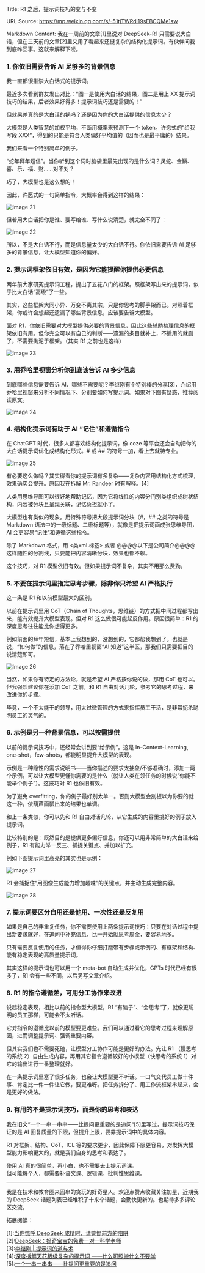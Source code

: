 Title: R1 之后，提示词技巧的变与不变

URL Source: https://mp.weixin.qq.com/s/-51tjTWRdi19sEBCQMe1sw

Markdown Content:
我在一周前的文章\[1\]里说对 DeepSeek-R1 只需要说大白话，但在三天前的文章\[2\]里又用了看起来还挺复杂的结构化提示词。有伙伴问我到底咋回事。这就来解释下喽。

### 1\. 你依旧需要告诉 AI 足够多的背景信息

我一直都很推崇大白话式的提示词。

最近多次看到群友发出对比：“图一是使用大白话的结果，图二是用上 XX 提示词技巧的结果，后者效果好得多！提示词技巧还是需要的！”

但效果差真的是大白话的锅吗？还是因为你的大白话提供的信息太少？

大模型是人类智慧的加权平均，不断用概率来预测下一个 token。许愿式的“给我写段 XXX”，得到的只能是符合人类偏好平均值的（因而也是最平庸的）结果。

我们来看一个特别简单的例子。

“蛇年拜年短信”。当你听到这个词时脑袋里最先出现的是什么词？灵蛇、金鳞、喜、乐、福、财……对不对？

巧了，大模型也是这么想的！

因此，许愿式的一句简单指令，大概率会得到这样的结果：

![Image 21](https://mmbiz.qpic.cn/sz_mmbiz_png/sLRSg8JfIeaOPm4TThUnr6kibBKVSmauicddoRt51kyk5zjufIC97rMzhibFiba8JvwE11w2YoGCIZC7NPCvv8lPIA/640?wx_fmt=png&from=appmsg)

但若用大白话把你是谁、要写给谁、写什么说清楚，就完全不同了：

![Image 22](https://mmbiz.qpic.cn/sz_mmbiz_png/sLRSg8JfIeaOPm4TThUnr6kibBKVSmauicfMrqmDsarYf6e3FnyNPOSsl9ojudwHcoofPbWenewRsIOUhh9icgDPA/640?wx_fmt=png&from=appmsg)

所以，不是大白话不行，而是信息量太少的大白话不行。你依旧需要告诉 AI 足够多的背景信息，让大模型知道你的偏好。

### 2\. 提示词框架依旧有效，是因为它能提醒你提供必要信息

两年前大家研究提示词工程，提出了五花八门的框架。照框架写出来的提示词，似乎比大白话“高级”了一些。

其实，这些框架大同小异、万变不离其宗，只是你思考的脚手架而已。对照着框架，你或许会想起还遗漏了哪些背景信息，应该要告诉大模型。

面对 R1，你依旧需要对大模型提供必要的背景信息，因此这些辅助梳理信息的框架依旧有用。但你完全可以有自己的判断——遗漏的条目就补上，不适用的就删了，不需要拘泥于框架。（其实 R1 之前也是这样）

![Image 23](https://mmbiz.qpic.cn/sz_mmbiz_png/sLRSg8JfIeaOPm4TThUnr6kibBKVSmauicbOrExdzFTsT1DnKdibdIf0kZdsKOTQia7mfNxwsxdA2ursuia21FL1anA/640?wx_fmt=png&from=appmsg)

### 3\. 用乔哈里视窗分析你到底该告诉 AI 多少信息

到底哪些信息需要告诉 AI、哪些不需要呢？李继刚有个特别棒的分享\[3\]，介绍用乔哈里视窗来分析不同情况下、分别要如何写提示词。如果对下图有疑惑，推荐阅读原文。

![Image 24](https://mmbiz.qpic.cn/sz_mmbiz_png/sLRSg8JfIeaOPm4TThUnr6kibBKVSmauicZ0OhUjyyLe5jxNMjZNmB3ictUarLQKLe7UUmJB9uR9Hq7fskycrZSKg/640?wx_fmt=png&from=appmsg)

### 4\. 结构化提示词有助于 AI “记住”和遵循指令

在 ChatGPT 时代，很多人都喜欢结构化提示词，像 coze 等平台还会自动把你的大白话提示词优化成结构化形式。# 或 ## 的符号一加，看上去就特专业。

![Image 25](https://mmbiz.qpic.cn/sz_mmbiz_png/sLRSg8JfIeaOPm4TThUnr6kibBKVSmauicgbA15GePbePLXTSCBib3ric7QIHgKQ3ZMZiaXzNFgUtGNMiaLwxPDiaIRZg/640?wx_fmt=png&from=appmsg)

有必要这么做吗？其实得看你的提示词有多复杂——复杂内容用结构化方式梳理，效果确实会提升。原因我在拆解 Mr. Randeer 时有解释。\[4\]

人类用思维导图可以很好地帮助记忆，因为它将线性的内容分门别类组织成树状结构，内容被分块且呈现关联，记忆负担就小了。

大模型也有类似的现象。用特殊符号把大段提示词分块（#，## 之类的符号是 Markdown 语法中的一级标题、二级标题等），就像是把提示词画成张思维导图，AI 会更容易“记住”和遵循这些指令。

除了 Markdown 格式，用 <类xml 标签\> 或者 @@@@以下是公司简介@@@@ 这样随性的分割线，只要能把内容清晰分块，效果也都不赖。

这个技巧，对 R1 模型依旧有效。但如果提示词不复杂，其实不用那么费劲。

### 5\. 不要在提示词里指定思考步骤，除非你只希望 AI 严格执行

这一条是 R1 和以前模型最大的区别。

以前在提示词里用 CoT（Chain of Thoughts，思维链）的方式把中间过程都写出来，能有效提升大模型表现。但对 R1 这么做很可能起反作用。原因很简单：R1 的深度思考往往能比你想得更多。

例如前面的拜年短信，基本上我想到的、没想到的，它都帮我想到了。也就是说，“如何做”的信息，落在了乔哈里视窗“AI 知道”这半区，那我们只需要把目的说清楚即可。

![Image 26](https://mmbiz.qpic.cn/sz_mmbiz_png/sLRSg8JfIeaOPm4TThUnr6kibBKVSmauicq50fvjOnDibPfhEr3L31EJicSSXqkfG5IZBf51gTJ6vYV0uSsyKoeHicg/640?wx_fmt=png&from=appmsg)

当然，如果你有特定的方法论，就是希望 AI 严格按你说的做，那用 CoT 也可以。但我强烈建议你在添加 CoT 之前，和 R1 自由对话几轮，参考它的思考过程，来改进你的步骤。

毕竟，一个不太能干的领导，用太过微管理的方式来指挥员工干活，是非常扼杀聪明员工的灵气的。

### 6\. 示例是另一种背景信息，可以按需提供

以前的提示词技巧中，还经常会讲到要“给示例”。这是 In-Context-Learning, one-shot，few-shots，都能明显提升大模型的表现。

示例是一种隐性的需求说明书——当你描述的要求太抽象/不够准确时，添加一两个示例，可以让大模型更懂你需要的是什么（就让人类在领任务的时候说“你能不能举个例子”）。这技巧对 R1 也依旧有效。

为了避免 overfitting，你的例子最好别太单一。否则大模型会刻板以为你要的就这一种，依葫芦画瓢出来的结果也单调。

和上一条类似，你可以先和 R1 自由对话几轮，从它生成的内容里挑好的例子放入提示词。

比较特别的是：既然目的是提供更多偏好信息，你还可以用非常简单的大白话来给例子，R1 有能力举一反三、捕捉关键点、并加以扩充。

例如下图提示词里高亮的其实也是示例：

![Image 27](https://mmbiz.qpic.cn/sz_mmbiz_png/sLRSg8JfIeaOPm4TThUnr6kibBKVSmauicoOnY2pCOKq8gebIhibdfDqfxDEFBicWGdNmQ6xsatCGeopNhCq4Uyt4w/640?wx_fmt=png&from=appmsg)

R1 会捕捉住“用图像生成能力增加趣味”的关键点，并主动生成完整内容。

![Image 28](https://mmbiz.qpic.cn/sz_mmbiz_png/sLRSg8JfIeaOPm4TThUnr6kibBKVSmauicJfvW3yMl0d207EOKyhu1ctU2c0mWEzO3GLOBE2SvcWPYic6kVIEI9SA/640?wx_fmt=png&from=appmsg)

### 7\. 提示词要区分自用还是他用、一次性还是反复用

如果是自己的非重复任务，你不需要使用上两条提示词技巧：只要在对话过程中提出新要求就好，在追问中补充信息，比一开始就思考周全，要容易地多。

只有需要反复使用的任务，才值得你仔细打磨带有步骤或示例的、有框架和结构、能有稳定表现的高质量提示词。

其实这样的提示词也可以用一个 meta-bot 自动生成并优化，GPTs 时代已经有很多了，R1 会有一些不同，以后另写文章介绍。

### 8\. R1 的指令遵循差，可用分工协作来改进

说起稳定表现，相比以前的指令型大模型，R1 “有脑子”、“会思考”了，就像更聪明的员工那样，可能会不太听话。

它对指令的遵循比以前的模型要更难些。我们可以通过看它的思考过程来理解原因，进而调整提示词、强调重要内容。

但其实我们也不需要死磕，让模型分工协作可能是更好的办法。先让 R1 （慢思考的系统 2）自由生成内容，再用其它指令遵循较好的小模型（快思考的系统 1）对它的输出进行一番整理就好。

在一条提示词里塞了很多任务，也会让大模型更不听话。一口气交代员工做十件事、肯定比一件一件让它做，要更难呀。把任务拆分了、用工作流框架串起来，会是更好的做法。

### 9\. 有用的不是提示词技巧，而是你的思考和表达

我在旧文“一个一串一串串——比提问更重要的是追问“\[5\]里写过，提示词技巧保证的是 AI 回复质量的下限，但提升上限，要靠提示词中的具体内容。

R1 对框架、结构、CoT、ICL 等的要求更少、因此保障下限更容易，对发挥大模型能力影响更大的，就是我们自身的思考和表达了。

使用 AI 真的很简单，再小白，也不需要去上提示词课。  
但可能每个人，都需要补语文课、逻辑课、批判性思维课。

* * *

我是在技术和教育圈来回串的贪玩的好奇星人。欢迎点赞点收藏关注加星，近期我的 DeepSeek 话题列表已经堆积了十来个话题，会勤快更新的。也期待多多评论区交流。

拓展阅读：

\[1\]:[当你惊呼 DeepSeek 成精时，请警惕前方的陷阱](https://mp.weixin.qq.com/s?__biz=MzA4MjM5MDI0Ng==&mid=2648507876&idx=1&sn=67a3a52cb8b4c0094d464dee995c8c72&scene=21#wechat_redirect)  
\[2\]:[DeepSeek：好奇宝宝的免费一对一科学老师](https://mp.weixin.qq.com/s?__biz=MzA4MjM5MDI0Ng==&mid=2648508050&idx=1&sn=748633f3e5d22f9c20f5817048c05714&scene=21#wechat_redirect)  
\[3\]:[李继刚 | 提示词的道与术](https://mp.weixin.qq.com/s?__biz=MzkzNzY2MDEyNA==&mid=2247484401&idx=2&sn=9b4eb57d4b6315e522e6f407d2d23f0f&scene=21#wechat_redirect)  
\[4\]:[深度拆解天花板级复杂的提示词 ——什么可照搬什么不要学](https://mp.weixin.qq.com/s?__biz=MzA4MjM5MDI0Ng==&mid=2648505470&idx=1&sn=fa7a7e662255990f8bf80db0d1cec7b0&scene=21#wechat_redirect)  
\[5\]:[一个一串一串串——比提问更重要的是追问](https://mp.weixin.qq.com/s?__biz=MzA4MjM5MDI0Ng==&mid=2648505579&idx=1&sn=26d440ec90a25ec8c33b7588dd2714ef&scene=21#wechat_redirect)
